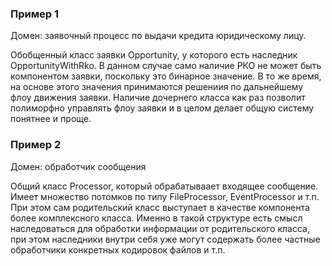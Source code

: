 ### Пример 1

Домен: заявочный процесс по выдачи кредита юридическому лицу.

Обобщенный класс заявки Opportunity, у которого есть наследник OpportunityWithRko. В данном случае само наличие РКО не может быть компонентом заявки, поскольку это бинарное значение. В то же время, на основе этого значения принимаются решениия по дальнейшему флоу движения заявки. Наличие дочернего класса как раз позволит полиморфно управлять флоу заявки и в целом делает общую систему понятнее и проще.

### Пример 2 

Домен: обработчик сообщения

Общий класс Processor, который обрабатываает входящее сообщение. Имеет множество потомков по типу FileProcessor, EventProcessor и т.п. При этом сам родительский класс выступает в качестве компонента более комплексного класса. Именно в такой структуре есть смысл наследоваться для обработки информации от родительского класса, при этом наследники внутри себя уже могут содержать более частные обработчики конкретных кодировок файлов и т.п.
